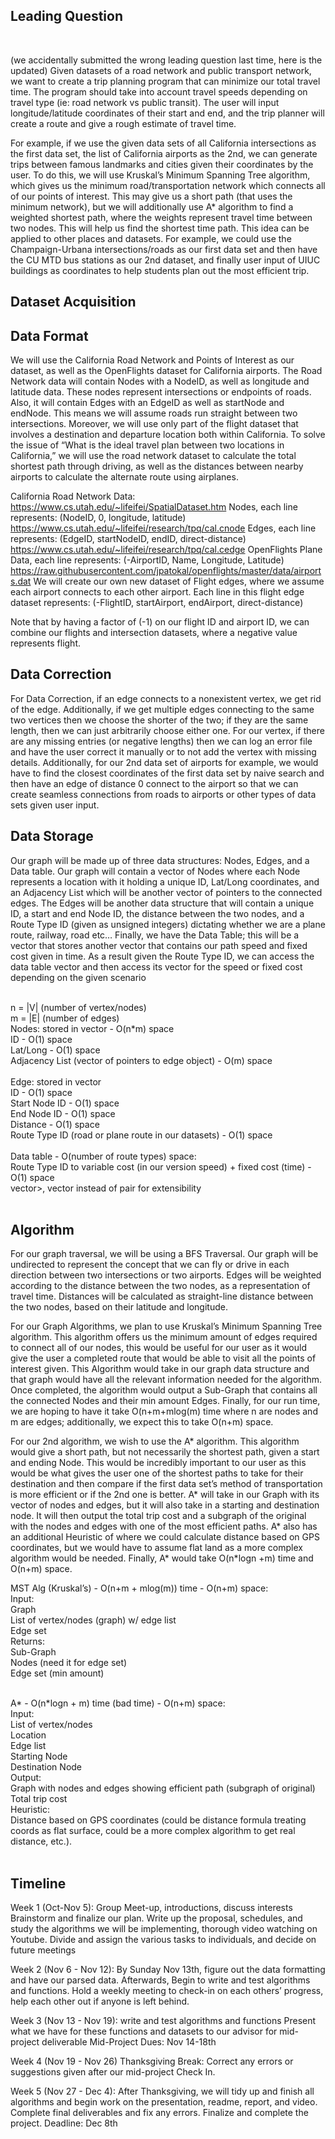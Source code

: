## Leading Question 
<br>

(we accidentally submitted the wrong leading question last time, here is the updated)
Given datasets of a road network and public transport network, we want to create a trip planning program that can minimize our total travel time. The program should take into account travel speeds depending on travel type (ie: road network vs public transit). The user will input longitude/latitude coordinates of their start and end, and the trip planner will create a route and give a rough estimate of travel time.

For example, if we use the given data sets of all California intersections as the first data set, the list of California airports as the 2nd, we can generate trips between famous landmarks and cities given their coordinates by the user. To do this, we will use Kruskal’s Minimum Spanning Tree algorithm, which gives us the minimum road/transportation network which connects all of our points of interest. This may give us a short path (that uses the minimum network), but we will additionally use A* algorithm to find a weighted shortest path, where the weights represent travel time between two nodes. This will help us find the shortest time path. This idea can be applied to other places and datasets. For example, we could use the Champaign-Urbana intersections/roads as our first data set and then have the CU MTD bus stations as our 2nd dataset, and finally user input of UIUC buildings as coordinates to help students plan out the most efficient trip. 

## Dataset Acquisition

## Data Format

We will use the California Road Network and Points of Interest as our dataset, as well as the OpenFlights dataset for California airports. The Road Network data will contain Nodes with a NodeID, as well as longitude and latitude data. These nodes represent intersections or endpoints of roads. Also, it will contain Edges with an EdgeID as well as startNode and endNode. This means we will assume roads run straight between two intersections. Moreover, we will use only part of the flight dataset that involves a destination and departure location both within California. To solve the issue of “What is the ideal travel plan between two locations in California,” we will use the road network dataset to calculate the total shortest path through driving, as well as the distances between nearby airports to calculate the alternate route using airplanes. 

California Road Network Data: 
https://www.cs.utah.edu/~lifeifei/SpatialDataset.htm
Nodes, each line represents: (NodeID, 0, longitude, latitude) 
https://www.cs.utah.edu/~lifeifei/research/tpq/cal.cnode
Edges, each line represents: (EdgeID, startNodeID, endID, direct-distance) https://www.cs.utah.edu/~lifeifei/research/tpq/cal.cedge
OpenFlights Plane Data, each line represents: (-AirportID, Name, Longitude, Latitude)
https://raw.githubusercontent.com/jpatokal/openflights/master/data/airports.dat
We will create our own new dataset of Flight edges, where we assume each airport connects to each other airport. Each line in this flight edge dataset represents: (-FlightID, startAirport, endAirport, direct-distance)

Note that by having a factor of (-1) on our flight ID and airport ID, we can combine our flights and intersection datasets, where a negative value represents flight.



## Data Correction

For Data Correction, if an edge connects to a nonexistent vertex, we get rid of the edge. Additionally, if we get multiple edges connecting to the same two vertices then we choose the shorter of the two; if they are the same length, then we can just arbitrarily choose either one. For our vertex, if there are any missing entries (or negative lengths) then we can log an error file and have the user correct it manually or to not add the vertex with missing details. Additionally, for our 2nd data set of airports for example, we would have to find the closest coordinates of the first data set by naive search and then have an edge of distance 0 connect to the airport so that we can create seamless connections from roads to airports or other types of data sets given user input. 

## Data Storage

Our graph will be made up of three data structures: Nodes, Edges, and a Data table. Our graph will contain a vector of Nodes where each Node represents a location with it holding a unique ID, Lat/Long coordinates, and an Adjacency List which will be another vector of pointers to the connected edges. The Edges will be another data structure that will contain a unique ID, a start and end Node ID, the distance between the two nodes, and a Route Type ID (given as unsigned integers) dictating whether we are a plane route, railway, road etc… Finally, we have the Data Table; this will be a vector that stores another vector that contains our path speed and fixed cost given in time. As a result given the Route Type ID, we can access the data table vector and then access its vector for the speed or fixed cost depending on the given scenario

<br>
n = |V| (number of vertex/nodes)<br>
m = |E| (number of edges)
<br>
Nodes: stored in vector - O(n*m) space <br>
ID - O(1) space <br>
Lat/Long - O(1) space <br>
Adjacency List (vector of pointers to edge object) - O(m) space <br>
<br> 
Edge: stored in vector<br> 
ID - O(1) space <br>
Start Node ID - O(1) space <br>
End Node ID - O(1) space <br>
Distance - O(1) space <br>
Route Type ID (road or plane route in our datasets) - O(1) space <br>
<br>
Data table - O(number of route types) space:<br>
Route Type ID to variable cost (in our version speed) + fixed cost (time) - O(1) space<br>
vector<std::vector<int/double>>, vector instead of pair for extensibility<br>
<br>

## Algorithm 

For our graph traversal, we will be using a BFS Traversal. Our graph will be undirected to represent the concept that we can fly or drive in each direction between two intersections or two airports. Edges will be weighted according to the distance between the two nodes, as a representation of travel time. Distances will be calculated as straight-line distance between the two nodes, based on their latitude and longitude.

For our Graph Algorithms, we plan to use Kruskal’s Minimum Spanning Tree algorithm. This algorithm offers us the minimum amount of edges required to connect all of our nodes, this would be useful for our user as it would give the user a completed route that would be able to visit all the points of interest given. This Algorithm would take in our graph data structure and that graph would have all the relevant information needed for the algorithm. Once completed, the algorithm would output a Sub-Graph that contains all the connected Nodes and their min amount Edges. Finally, for our run time, we are hoping to have it take O(n+m+mlog(m) time where n are nodes and m are edges; additionally, we expect this to take O(n+m) space. 

For our 2nd algorithm, we wish to use the A* algorithm. This algorithm would give a short path, but not necessarily the shortest path, given a start and ending Node. This would be incredibly important to our user as this would be what gives the user one of the shortest paths to take for their destination and then compare if the first data set’s method of transportation is more efficient or if the 2nd one is better. A* will take in our Graph with its vector of nodes and edges, but it will also take in a starting and destination node. It will then output the total trip cost and a subgraph of the original with the nodes and edges with one of the most efficient paths. A* also has an additional Heuristic of where we could calculate distance based on GPS coordinates, but we would have to assume flat land as a more complex algorithm would be needed. Finally, A* would take O(n*logn +m) time and O(n+m) space. 


MST Alg (Kruskal’s) - O(n+m + mlog(m)) time - O(n+m) space:<br>
Input:<br>
Graph<br>
List of vertex/nodes (graph) w/ edge list<br>
Edge set<br>
Returns:<br>
Sub-Graph<br>
Nodes (need it for edge set)<br>
Edge set (min amount)<br>

<br>
A* - O(n*logn + m) time (bad time) - O(n+m) space:<br>
Input:<br>
List of vertex/nodes<br>
Location<br>
Edge list<br>
Starting Node<br>
Destination Node<br>
Output:<br>
Graph with nodes and edges showing efficient path (subgraph of original)<br>
Total trip cost<br>
Heuristic:<br>
Distance based on GPS coordinates (could be distance formula treating coords as flat surface, could be a more complex algorithm to get real distance, etc.).<br>
<br>

## Timeline

Week 1 (Oct-Nov 5): 
Group Meet-up, introductions, discuss interests
Brainstorm and finalize our plan. Write up the proposal, schedules, and study the algorithms we will be implementing, thorough video watching on Youtube. 
Divide and assign the various tasks to individuals, and decide on future meetings

Week 2 (Nov 6 - Nov 12): 
By Sunday Nov 13th, figure out the data formatting and have our parsed data.
Afterwards, Begin to write and test algorithms and functions. 
Hold a weekly	meeting to check-in on each others’ progress, help each other out if anyone is left behind.

Week 3 (Nov 13 - Nov 19): 
write and test algorithms and functions
Present what we have for these functions and datasets to our advisor for mid-project deliverable
Mid-Project Dues: Nov 14-18th

Week 4 (Nov 19 - Nov 26) Thanksgiving Break: 
Correct any errors or suggestions given after our mid-project Check In.

Week 5 (Nov 27 - Dec 4): 
After Thanksgiving, we will tidy up and finish all algorithms and begin work on the presentation, readme, report, and video.
Complete final deliverables and fix any errors. Finalize and complete the project.
Deadline: Dec 8th

